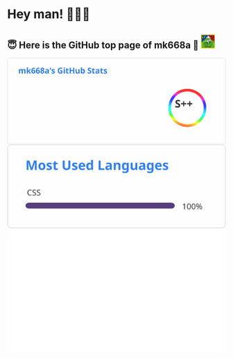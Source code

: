 # Hey man! 🤟🤟🤟

<h2> 😇 Here is the GitHub top page of mk668a 🌈 <a><img src="./assets/The-Bicycle-Day-Image.jpg" width="32px" height="32px"/></a> </h2>

<a href="https://github.com/anuraghazra/github-readme-stats">
  <img align="left" src="./assets/api.svg" />
</a>
<a href="https://github.com/anuraghazra/github-readme-stats">
  <img align="left" src="./assets/api-top-langs.svg" />
</a>
